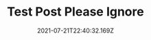 ---
title: "Test Post Please Ignore"
date: "2021-07-21T22:40:32.169Z"
template: "post"
draft: false
slug: "forked-1"
category: "Freelancers"
tags:
  - "Devblog"
description: "Test Post Please Ignore"
socialImage: "/media/cover.png"
---